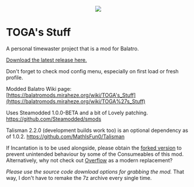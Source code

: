 <p align="center">
  <img src="https://files.catbox.moe/vo9000.png">
</p>

# TOGA's Stuff
A personal timewaster project that is a mod for Balatro.

[Download the latest release here.](https://github.com/TheOneGoofAli/TOGAPackBalatro/releases/latest)

Don't forget to check mod config menu, especially on first load or fresh profile.

Modded Balatro Wiki page:
[https://balatromods.miraheze.org/wiki/TOGA's_Stuff](https://balatromods.miraheze.org/wiki/TOGA%27s_Stuff)

Uses Steamodded 1.0.0-BETA and a bit of Lovely patching.
https://github.com/Steamodded/smods

Talisman 2.2.0 (development builds work too) is an optional dependency as of 1.0.2.
https://github.com/MathIsFun0/Talisman

If Incantation is to be used alongside, please obtain the [forked version](https://github.com/TheOneGoofAli/JensBalatroCollection/tree/main/Incantation) to prevent unintended behaviour by some of the Consumeables of this mod.
Alternatively, why not check out [Overflow](https://github.com/lord-ruby/Overflow) as a modern replacement?

_Please use the source code download options for grabbing the mod._ That way, I don't have to remake the 7z archive every single time.
